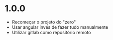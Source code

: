 # 1.0.0

* Recomeçar o projeto do "zero"
* Usar angular invés de fazer tudo manualmente
* Utilizar gitlab como repositório remoto
